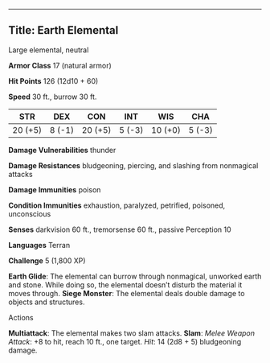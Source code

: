 -------------------------
Title: Earth Elemental
-------------------------


Large elemental, neutral

**Armor Class** 17 (natural armor)

**Hit Points** 126 (12d10 + 60)

**Speed** 30 ft., burrow 30 ft.

  STR    | DEX     | CON     | INT     | WIS     | CHA
  ---------|--------|---------|--------|---------|--------
  | 20 (+5)   | 8 (-1)   | 20 (+5)   | 5 (-3)   | 10 (+0)   | 5 (-3)

**Damage Vulnerabilities** thunder

**Damage Resistances** bludgeoning, piercing, and slashing from
nonmagical attacks

**Damage Immunities** poison

**Condition Immunities** exhaustion, paralyzed, petrified, poisoned,
unconscious

**Senses** darkvision 60 ft., tremorsense 60 ft., passive Perception 10

**Languages** Terran

**Challenge** 5 (1,800 XP)


**Earth Glide**: The elemental can burrow through nonmagical,
    unworked earth and stone. While doing so, the elemental doesn’t
    disturb the material it moves through.
**Siege Monster**: The elemental deals double damage to objects
    and structures.


Actions

**Multiattack**: The elemental makes two slam attacks.
**Slam**: *Melee Weapon Attack*: +8 to hit, reach 10 ft.,
    one target. *Hit*: 14 (2d8 + 5) bludgeoning damage.

